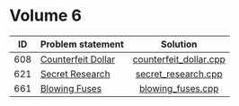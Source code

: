 # Volume 6

| ID  |   Problem statement    |          Solution          |
|:---:|:-----------------------|:--------------------------:|
| 608 | [Counterfeit Dollar][] | [counterfeit_dollar.cpp][] |
| 621 | [Secret Research][]    | [secret_research.cpp][]    |
| 661 | [Blowing Fuses][]      | [blowing_fuses.cpp][]      |

[Counterfeit Dollar]: http://uva.onlinejudge.org/index.php?option=com_onlinejudge&Itemid=8&category=8&page=show_problem&problem=549
[Secret Research]:    http://uva.onlinejudge.org/index.php?option=com_onlinejudge&Itemid=8&category=8&page=show_problem&problem=562
[Blowing Fuses]:      http://uva.onlinejudge.org/index.php?option=com_onlinejudge&Itemid=8&category=8&page=show_problem&problem=602

[counterfeit_dollar.cpp]: counterfeit_dollar.cpp
[secret_research.cpp]:    secret_research.cpp
[blowing_fuses.cpp]:      blowing_fuses.cpp
